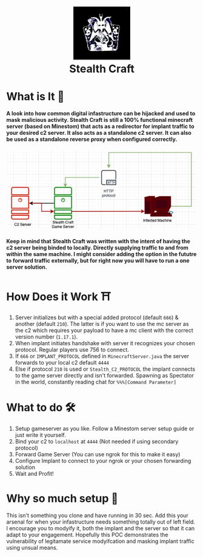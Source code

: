 <h1 align="center">
  <br>
  <a href="https://github.com/LimeIncOfficial/Stealth-Craft"><img src="https://github.com/LimeIncOfficial/Stealth-Craft/blob/main/assets/logo.png" width="150px" alt="Logo"></a>
  <br>
  Stealth Craft
  <br>
</h1>

# What is It 🤔

#### A look into how common digital infastructure can be hijacked and used to mask malicious activity. Stealth Craft is still a 100% functional minecraft server (based on Minestom) that acts as a redirector for implant traffic to your desired c2 server. It also acts as a standalone c2 server. It can also be used as a standalone reverse proxy when configured correctly.

<h4 align="center">
<a href="https://github.com/LimeIncOfficial/Stealth-Craft"><img src="https://github.com/LimeIncOfficial/Stealth-Craft/blob/main/assets/Diagram.jpg" width="500px" alt="diagram"></a>

#### Keep in mind that Stealth Craft was written with the intent of having the c2 server being binded to locally. Directly supplying traffic to and from within the same machine. I might consider adding the option in the fututre to forward traffic externally, but for right now you will have to run a one server solution. 
  
</h4>

# How Does it Work ⛩️
  #### 
  1. Server initializes but with a special added protocol (default `666`) & another (default `210`). The latter is if you want to use the mc server as the c2 which requires your payload to have a mc client with the correct version number (`1.17.1`). 
  2. When implant initiates handshake with server it recognizes your chosen protocol. Regular players use 756 to connect.
  3. If `666` or `IMPLANT_PROTOCOL` defined in `MinecraftServer.java` the server forwards to your local c2 default `4444`
  4. Else if protocol `210` is used or `Stealth_C2_PROTOCOL` the implant connects to the game server directly and isn't forwarded. Spawning as Spectator in the world, constantly reading chat for `%%%[Command Parameter]` 
 
# What to do 🛠️
  ####
  1. Setup gameserver as you like. Follow a Minestom server setup guide or just write it yourself.
  2. Bind your c2 to `localhost` at `4444` (Not needed if using secondary protocol)
  3. Forward Game Server (You can use ngrok for this to make it easy)
  4. Configure Implant to connect to your ngrok or your chosen forwarding solution
  5. Wait and Profit!

# Why so much setup 🤡
  ####
  This isn't something you clone and have running in 30 sec. Add this your arsenal for when your infastructure needs something totally out of left field. I encourage you to modyify it, both the implant and the server so that it can adapt to your engagement. Hopefully this POC demonstrates the vulnerability of legitamate service modyifcation and masking implant traffic using unsual means.
